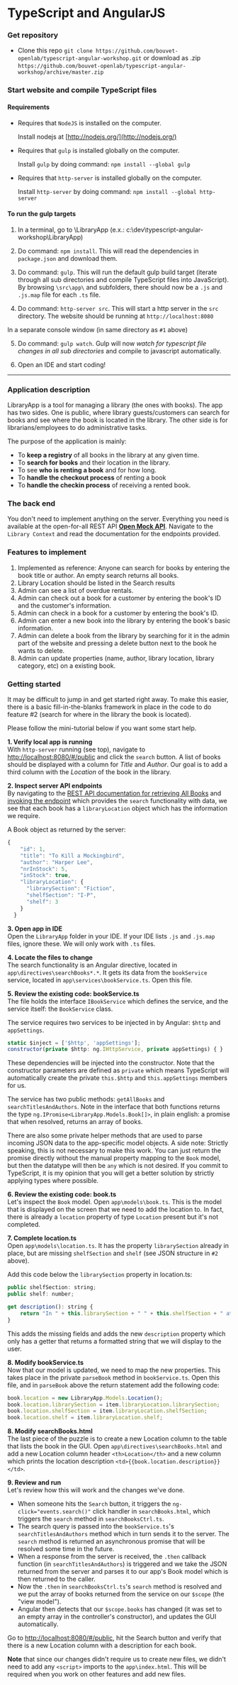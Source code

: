 # TypeScript and AngularJS

### Get repository

- Clone this repo `git clone https://github.com/bouvet-openlab/typescript-angular-workshop.git` or download as .zip `https://github.com/bouvet-openlab/typescript-angular-workshop/archive/master.zip` 

### Start website and compile TypeScript files

#### Requirements

- Requires that `NodeJS` is installed on the computer. 

	Install nodejs at [http://nodejs.org/](http://nodejs.org/)

- Requires that `gulp` is installed globally on the computer.

	Install `gulp` by doing command: `npm install --global gulp`

- Requires that `http-server` is installed globally on the computer.

	Install `http-server` by doing command: `npm install --global http-server`

#### To run the gulp targets

1. In a terminal, go to <root-of-repository>\LibraryApp (e.x.: c:\dev\typescript-angular-workshop\LibraryApp)

2. Do command: `npm install`. This will read the dependencies in `package.json` and download them.

3. Do command: `gulp`. This will run the default gulp build target (iterate through all sub directories and compile TypeScript files into JavaScript). By browsing `\src\app\` and subfolders, there should now be a `.js` and `.js.map` file for each `.ts` file.

4. Do command: `http-server src`. This will start a http server in the `src` directory. The website should be running at `http://localhost:8080`
	
In a separate console window (in same directory as `#1` above)

5. Do command: `gulp watch`. Gulp will now *watch for typescript file changes in all sub directories* and compile to javascript automatically.

6. Open an IDE and start coding!

---

### Application description

LibraryApp is a tool for managing a library (the ones with books). The app has two sides. One is public, where library guests/customers can search for books and see where the book is located in the library. The other side is for librarians/employees to do administrative tasks.

The purpose of the application is mainly:

- To **keep a registry** of all books in the library at any given time.
- To **search for books** and their location in the library.
- To see **who is renting a book** and for how long.
- To **handle the checkout process** of renting a book
- To **handle the checkin process** of receiving a rented book.

### The back end

You don't need to implement anything on the server. Everything you need is available at the open-for-all REST API **[Open Mock API](http://openmockapi.azurewebsites.net/)**. Navigate to the `Library Context` and read the documentation for the endpoints provided. 

### Features to implement

1. Implemented as reference: Anyone can search for books by entering the book title or author. An empty search returns all books.
2. Library Location should be listed in the Search results
3. Admin can see a list of overdue rentals.
4. Admin can check out a book for a customer by entering the book's ID and the customer's information.
5. Admin can check in a book for a customer by entering the book's ID.
6. Admin can enter a new book into the library by entering the book's basic information.
7. Admin can delete a book from the library by searching for it in the admin part of the website and pressing a delete button next to the book he wants to delete.
8. Admin can update properties (name, author, library location, library category, etc) on a existing book.

### Getting started

It may be difficult to jump in and get started right away. To make this easier, there is a basic fill-in-the-blanks framework in place in the code to do feature #2 (search for where in the library the book is located).

Please follow the mini-tutorial below if you want some start help.

**1. Verify local app is running** <br/>
With `http-server` running (see top), navigate to [http://localhost:8080/#/public](http://localhost:8080/#/public) and click the `search` button. A list of books should be displayed with a column for *Title* and *Author*. Our goal is to add a third column with the *Location* of the book in the library.

**2. Inspect server API endpoints** <br/>
By navigating to the [REST API documentation for retrieving All Books](http://openmockapi.azurewebsites.net/Help/Api/GET-library-book) and [invoking the endpoint](http://openmockapi.azurewebsites.net/library/book) which provides the `search` functionality with data, we see that each book has a `libraryLocation` object which has the information we require.

A Book object as returned by the server:

```javascript
{
    "id": 1,
    "title": "To Kill a Mockingbird",
    "author": "Harper Lee",
    "nrInStock": 5,
    "inStock": true,
    "libraryLocation": {
      "librarySection": "Fiction",
      "shelfSection": "I-P",
      "shelf": 3
    }
  }
```

**3. Open app in IDE** <br/>
Open the `LibraryApp` folder in your IDE. If your IDE lists `.js` and `.js.map` files, ignore these. We will only work with `.ts` files. 

**4. Locate the files to change** <br/>
The search functionality is an Angular directive, located in `app\directives\searchBooks*.*`. It gets its data from the `bookService` service, located in `app\services\bookService.ts`. Open this file.

**5. Review the existing code: bookService.ts** <br/>
The file holds the interface `IBookService` which defines the service, and the service itself: the `BookService` class. 

The service requires two services to be injected in by Angular: `$http` and `appSettings`.
```javascript
static $inject = ['$http', 'appSettings'];
constructor(private $http: ng.IHttpService, private appSettings) { }
```

These dependencies will be injected into the constructor. Note that the constructor parameters are defined as `private` which means TypeScript will automatically create the private `this.$http` and `this.appSettings` members for us. 

The service has two public methods: `getAllBooks` and `searchTitlesAndAuthors`. Note in the interface that both functions returns the type `ng.IPromise<LibraryApp.Models.Book[]>`, in plain english: a promise that when resolved, returns an array of books.

There are also some private helper methods that are used to parse incoming JSON data to the app-specific model objects. A side note: Strictly speaking, this is not necessary to make this work. You can just return the promise directly without the manual property mapping to the `Book` model, but then the datatype will then be `any` which is not desired. If you commit to TypeScript, it is my opinion that you will get a better solution by strictly applying types where possible.

**6. Review the existing code: book.ts** <br/>
Let's inspect the `Book` model. Open `app\models\book.ts`. This is the model that is displayed on the screen that we need to add the location to. In fact, there is already a `location` property of type `Location` present but it's not completed.

**7. Complete location.ts** <br/>
Open `app\models\location.ts`. It has the property `librarySection` already in place, but are missing `shelfSection` and `shelf` (see JSON structure in `#2` above).

Add this code below the `librarySection` property in location.ts:

```javascript
public shelfSection: string;
public shelf: number;

get description(): string {
	return "In " + this.librarySection + " " + this.shelfSection + " at shelf " + this.shelf;
}
```

This adds the missing fields and adds the new `description` property which only has a getter that returns a formatted string that we will display to the user. 

**8. Modify bookService.ts** <br/>
Now that our model is updated, we need to map the new properties. This takes place in the private `parseBook` method in `bookService.ts`. Open this file, and in `parseBook` above the return statement add the following code:        

```javascript
book.location = new LibraryApp.Models.Location();
book.location.librarySection = item.libraryLocation.librarySection;
book.location.shelfSection = item.libraryLocation.shelfSection;
book.location.shelf = item.libraryLocation.shelf;
```

**8. Modify searchBooks.html** <br/>
The last piece of the puzzle is to create a new Location column to the table that lists the book in the GUI. Open `app\directives\searchBooks.html` and add a new Location column header `<th>Location</th>` and a new column which prints the location description `<td>{{book.location.description}}</td>`.

**9. Review and run** <br/>
Let's review how this will work and the changes we've done. 

- When someone hits the `Search` button, it triggers the `ng-click="events.search()"` click handler in `searchBooks.html`, which triggers the `search` method in `searchBooksCtrl.ts`. 
- The search query is passed into the  `bookService.ts`'s `searchTitlesAndAuthors` method which in turn sends it to the server. The `search` method is returned an asynchronous promise that will be resolved some time in the future.
- When a response from the server is received, the `.then` callback function (in `searchTitlesAndAuthors`) is triggered and we take the JSON returned from the server and parses it to our app's Book model which is then returned to the caller.
- Now the `.then` in `searchBooksCtrl.ts`'s `search` method is resolved and we put the array of books returned from the service on our `$scope` (the "view model").
- Angular then detects that our `$scope.books` has changed (it was set to an empty array in the controller's constructor), and updates the GUI automatically.

Go to [http://localhost:8080/#/public](http://localhost:8080/#/public), hit the Search button and verify that there is a new Location column with a description for each book.

**Note** that since our changes didn't require us to create new files, we didn't need to add any `<script>` imports to the `app\index.html`. This will be required when you work on other features and add new files.